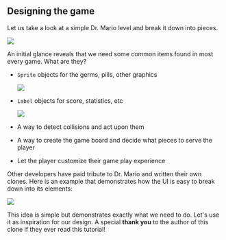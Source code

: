 ## Designing the game
Let us take a look at a simple Dr. Mario level and break it down into pieces.

![](img/dr_mario_gameplay.jpg)

An initial glance reveals that we need some common items found in most every game. What are they?

  * `Sprite` objects for the germs, pills, other graphics

    ![](img/dr_mario_breakdown_1.jpg)

  * `Label` objects for score, statistics, etc

    ![](img/dr_mario_breakdown_2.jpg)

  * A way to detect collisions and act upon them

  * A way to create the game board and decide what pieces to serve the player

  * Let the player customize their game play experience

Other developers have paid tribute to Dr. Mario and written their own clones. Here is an example that demonstrates how the UI is easy to break down into its elements:

  ![](img/drmario-simple.png)

This idea is simple but demonstrates exactly what we need to do. Let's use it as inspiration for our design. A special __thank you__ to the author of this clone if they ever read this tutorial!
